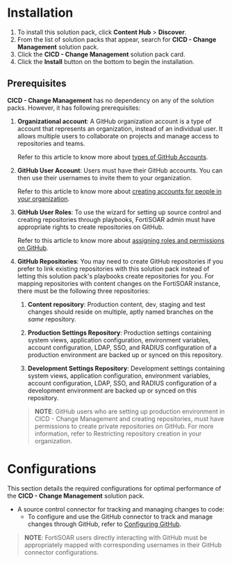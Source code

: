 # Installation

1. To install this solution pack, click **Content Hub** > **Discover**.
2. From the list of solution packs that appear, search for **CICD - Change Management** solution pack.
3. Click the **CICD - Change Management** solution pack card.
4. Click the **Install** button on the bottom to begin the installation.

## Prerequisites

**CICD - Change Management** has no dependency on any of the solution packs. However, it has following prerequisites:

1. **Organizational account**: A GitHub organization account is a type of account that represents an organization, instead of an individual user. It allows multiple users to collaborate on projects and manage access to repositories and teams.

    Refer to this article to know more about [types of GitHub Accounts](https://docs.github.com/en/get-started/learning-about-github/types-of-github-accounts#organization-accounts).

2. **GitHub User Account**: Users must have their GitHub accounts. You can then use their usernames to invite them to your organization.

    Refer to this article to know more about [creating accounts for people in your organization](https://docs.github.com/en/organizations/managing-membership-in-your-organization/can-i-create-accounts-for-people-in-my-organization#adding-users-to-your-organization).

3. **GitHub User Roles**: To use the wizard for setting up source control and creating repositories through playbooks, FortiSOAR admin must have appropriate rights to create repositories on GitHub.

    Refer to this article to know more about [assigning roles and permissions on GitHub](https://docs.github.com/en/organizations/managing-user-access-to-your-organizations-repositories/repository-roles-for-an-organization#permissions-for-each-role).

4. **GitHub Repositories**: You may need to create GitHub repositories if you prefer to link existing repositories with this solution pack instead of letting this solution pack's playbooks create repositories for you.
    For mapping repositories with content changes on the FortiSOAR instance, there must be the following three repositories:
    1. **Content repository**: Production content, dev, staging and test changes should reside on multiple, aptly named branches on the *same* repository.

    2. **Production Settings Repository**: Production settings containing system views, application configuration, environment variables, account configuration, LDAP, SSO, and RADIUS configuration of a production environment are backed up or synced on this repository.

    3. **Development Settings Repository**: Development settings containing system views, application configuration, environment variables, account configuration, LDAP, SSO, and RADIUS configuration of a development environment are backed up or synced on this repository.

    > **NOTE**: GitHub users who are setting up production environment in CICD - Change Management and creating repositories, must have permissions to create private repositories on GitHub. For more information, refer to Restricting repository creation in your organization.

# Configurations

This section details the required configurations for optimal performance of the **CICD - Change Management** solution pack.

- A source control connector for tracking and managing changes to code:
    -	To configure and use the GitHub connector to track and manage changes through GitHub, refer to [Configuring GitHub](https://docs.fortinet.com/document/fortisoar/1.0.0/github/344/github-v1-0-0#Configuration_parameters).

>**NOTE**: FortiSOAR users directly interacting with GitHub must be appropriately mapped with corresponding usernames in their GitHub connector configurations.